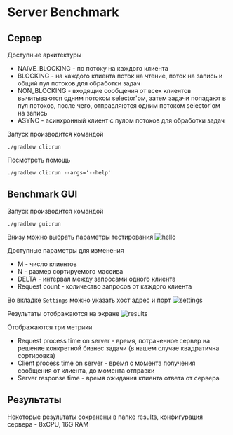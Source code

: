 # Server Benchmark

## Сервер

Доступные архитектуры
- NAIVE_BLOCKING - по потоку на каждого клиента
- BLOCKING - на каждого клиента поток на чтение, поток на запись и общий пул потоков для обработки задач
- NON_BLOCKING - входящие сообщения от всех клиентов вычитываются одним потоком selector'ом, затем задачи попадают в пул потоков, после чего, отправляются одним потоком selector'ом на запись
- ASYNC - асинхронный клиент с пулом потоков для обработки задач

Запуск производится командой 
```shell script
./gradlew cli:run
```

Посмотреть помощь
```shell script
./gradlew cli:run --args='--help'
```

## Benchmark GUI

Запуск производится командой
```shell script
./gradlew gui:run
```

Внизу можно выбрать параметры тестирования
![hello](https://user-images.githubusercontent.com/26367308/72550395-b5414600-38a3-11ea-8b83-2b7626db69d6.png)

Доступные параметры для изменения
- M - число клиентов
- N - размер сортируемого массива
- DELTA - интервал между запросами одного клиента
- Request count - количество запросов от каждого клиента

Во вкладке `Settings` можно указать хост адрес и порт
![settings](https://user-images.githubusercontent.com/26367308/72550420-c4c08f00-38a3-11ea-8205-719f291a355f.png)

Результаты отображаются на экране
![results](https://user-images.githubusercontent.com/26367308/72550456-d1dd7e00-38a3-11ea-98e5-17932c05b7fa.png)

Отображаются три метрики

- Request process time on server - время, потраченное сервер на решение конкретной бизнес задачи (в нашем случае квадратична сортировка)
- Client process time on server - время с момента получения сообщения от клиента, до момента отправки
- Server response time - время ожидания клиента ответа от сервера

## Результаты

Некоторые результаты сохранены в папке results, конфигурация сервера - 8xCPU, 16G RAM

